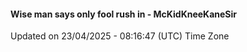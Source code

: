 #### Wise man says only fool rush in - McKidKneeKaneSir
Updated on 23/04/2025 - 08:16:47 (UTC) Time Zone
